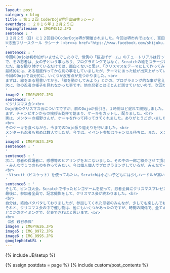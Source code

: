 ```yaml
---
layout: post
category : blog
title : 第１２回 CoderDojo堺＠富田林ラシーナ
eventdate : ２０１６年１２月２５日
topimgfilename : IMGP4512.JPG
sentence : '
１２月２５（日）に１２回目のCoderDojo堺が開催されました。今回は堺市内ではなく、富田林市にある「志塾フリースクール ラシーナ」さんの場所をお借りして行いました。それと、Dojo後にクリスマス会も行いました。<br><br>
※志塾フリースクール ラシーナ：<br><a href="htps://www.facebook.com/shijuku.lacina/" target="_blank">https://www.facebook.com/shijuku.lacina/</a>
'
sentence2 : '
今回のDojoは初参加がいませんでしたので、恒例の「猫逃げゲーム」のチュートリアルは行っていません。ただし、まだ２回目の忍者がいましたので、自分はそちらに付いて、操作方法などの説明をしてあげていました。<br>
で、その忍者は、女の子という事もあり、プログラミングではなく、Scratchの絵をステージに貼り付けて、絵を書く事から始めていました。<br>
ただ、絵を貼り付けているだけでは、面白くないと思い、「クリスマスをテーマにして作ってみたら?」と言ってみたところ、クリスマスっぽい絵を作っていきました。<br>
最終的には、ある程度作ってから別の事をしていましたが、テーマにあった絵が出来上がっていました。<br>
今回のDojoで自分的に、いくつか反省点が見つかりました。<br>
まずは、絵をある程書いてから、「絵を動かしてみよう」とかの、プログラミング的な事が言えなかった事です。<br>
次に、他の忍者の様子を見れなかった事です。他の忍者とはほとんど話せていないので、次回から少しずつ話してみようと思っています。<br>
'
image2 : IMGP4597.JPG
sentence3 : '
＜クリスマス会＞<br>
Dojo後のクリスマス会についてですが、前のDojoが長引き、１時間ほど遅れて開始しました。<br>
まず、チャンピオンからの挨拶＆乾杯で始まり、ケーキをカットし、配りました。<br>
実は、メンターの堀野さんが、ケーキを作って持ってきてくれました。ありがとうございました。<br>
<br>
そのケーキを食べながら、今までのDojo振り返えりを行いました。<br>
メンターも忍者も初めは数人でしたが、今では、イベント参加はキャンセル待ちに。また、メンターも１０人弱となり、だんだん規模を拡大している事が実感できる内容でした。<br>
'
image3 : IMGP4624.JPG
sentence4 : '
'
sentence5 : '
次に、忍者の保護者に、感想等のヒアリングをおこないました。その中の一部ご紹介させて頂きますと、<br>
・みんなで１つのものを作ってみたい。今は個人個人でプログラミングしているが、みんなで一緒に作ってみたら楽しいのではないか?というご意見でした。<br>
<br>
・Viscuit（ビスケット）を使ってみたい。Scratchは小さい子どもには少しハードルが高い部分があるのですが、Viscuitは、小さい子どもでもプログラミングが学べるツールですので、ハードルが下がると思います。これからは、Viscuitを含め、他のツールも勉強しないといけないと思いました。<br>
'
sentence6 : '
そして、ビンゴ大会。Scratchで作ったビンゴゲームを使って、忍者全員にクリスマスプレゼントを渡しました。少しでも喜んでくれればと思います。<br>
最後に、参加者全員で、記念撮影をして、クリスマス会が終わりました。<br>
<br>
自分は、終始バタバタしておりましたが、参加してくれた忍者のみんなが、少しでも楽しんでもらえたなら幸いです。<br>
それと、クリスマス会の中で催し物は、他にもいくつかあったのですが、時間の関係で、全てキャンセルとなりました。<br>
どこかのタイミングで、発表できればと思います。<br>
<br>
（記）銭谷恭典'
image4 : IMGP4626.JPG
image5 : IMG_0972.JPG
image6 : IMG_0995.JPG
googlephotoURL : 
---
```

{% include JB/setup %}

{% assign postdata = page %}
{% include custom/post_contents %}
